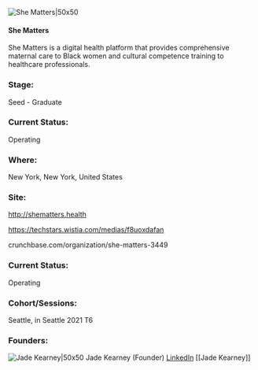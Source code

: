 

![She Matters|50x50](https://apimg.techstars.com/connect/images/image_files/618d427eab003faf3a917fc6/original/shematters_LOGO_PNG.png)

#### She Matters
She Matters is a digital health platform that provides comprehensive maternal care to Black women and cultural competence training to healthcare professionals.

### Stage: 
Seed - Graduate 

### Current Status: 
Operating

### Where:
New York, New York, United States

### Site:
http://shematters.health

https://techstars.wistia.com/medias/f8uoxdafan

crunchbase.com/organization/she-matters-3449

### Current Status: 
Operating

### Cohort/Sessions: 
Seattle, in Seattle 2021 T6

### Founders: 

![Jade Kearney|50x50](https://www.f6s.com/content-resource/profiles/2507292_th2.jpg) Jade Kearney (Founder) [LinkedIn](https://linkedin.com/company/she-matters-inc) [[Jade Kearney]]


